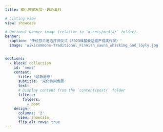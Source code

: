 ```yaml
---
title: 双化协同发展--最新消息

# Listing view
view: showcase

# Optional banner image (relative to `assets/media/` folder).
banner:
  caption: '传统芬兰浴治疗师仪式（2023维基爱活遗产得奖作品）'
  image: 'wikicommons-Traditional_Finnish_sauna_whisking_and_löyly.jpg'


sections:
  - block: collection
    id: 'news'
    content:
      title: '最新消息'
      subtitle: '双化协同发展'
      text: 
      # Display content from the `content/post/` folder
      filters:
        folders:
          - post
    design:
      columns: '2'
      view: showcase
      flip_alt_rows: true
---
```



<span style="color: #cf4a31;"><i class="ai ai-ideas-repec ai-3x fa-bounce"></i></span>
